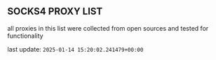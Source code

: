 ## SOCKS4 PROXY LIST

all proxies in this list were collected from open sources and tested for functionality

last update: `2025-01-14 15:20:02.241479+00:00`